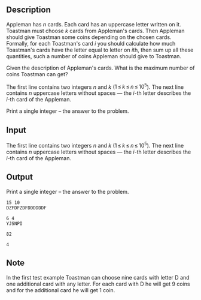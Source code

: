 ## Description

<div><p>Appleman has <span class="tex-span"><i>n</i></span> cards. Each card has an uppercase letter written on it. Toastman must choose <span class="tex-span"><i>k</i></span> cards from Appleman's cards. Then Appleman should give Toastman some coins depending on the chosen cards. Formally, for each Toastman's card <span class="tex-span"><i>i</i></span> you should calculate how much Toastman's cards have the letter equal to letter on <span class="tex-span"><i>i</i></span>th, then sum up all these quantities, such a number of coins Appleman should give to Toastman.</p><p>Given the description of Appleman's cards. What is the maximum number of coins Toastman can get?</p></div><div class="input-specification"><p>The first line contains two integers <span class="tex-span"><i>n</i></span> and <span class="tex-span"><i>k</i></span> (<span class="tex-span">1 ≤ <i>k</i> ≤ <i>n</i> ≤ 10<sup class="upper-index">5</sup></span>). The next line contains <span class="tex-span"><i>n</i></span> uppercase letters without spaces — the <span class="tex-span"><i>i</i></span>-th letter describes the <span class="tex-span"><i>i</i></span>-th card of the Appleman.</p></div><div class="output-specification"><p>Print a single integer – the answer to the problem.</p></div>

## Input

<p>The first line contains two integers <span class="tex-span"><i>n</i></span> and <span class="tex-span"><i>k</i></span> (<span class="tex-span">1 ≤ <i>k</i> ≤ <i>n</i> ≤ 10<sup class="upper-index">5</sup></span>). The next line contains <span class="tex-span"><i>n</i></span> uppercase letters without spaces — the <span class="tex-span"><i>i</i></span>-th letter describes the <span class="tex-span"><i>i</i></span>-th card of the Appleman.</p>

## Output

<p>Print a single integer – the answer to the problem.</p>





```input1
15 10
DZFDFZDFDDDDDDF

```




```input2
6 4
YJSNPI

```




```output1
82

```




```output2
4

```



## Note

<p>In the first test example Toastman can choose nine cards with letter <span class="tex-font-style-tt">D</span> and one additional card with any letter. For each card with <span class="tex-font-style-tt">D</span> he will get 9 coins and for the additional card he will get 1 coin.</p>
